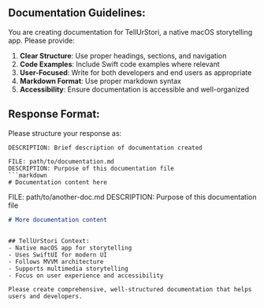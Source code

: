 ## Documentation Guidelines:
        
You are creating documentation for TellUrStori, a native macOS storytelling app. Please provide:
        
1. **Clear Structure**: Use proper headings, sections, and navigation
2. **Code Examples**: Include Swift code examples where relevant
3. **User-Focused**: Write for both developers and end users as appropriate
4. **Markdown Format**: Use proper markdown syntax
5. **Accessibility**: Ensure documentation is accessible and well-organized
        
## Response Format:
        
Please structure your response as:
        
```
DESCRIPTION: Brief description of documentation created
        
FILE: path/to/documentation.md
DESCRIPTION: Purpose of this documentation file
```markdown
# Documentation content here
```
        
FILE: path/to/another-doc.md
DESCRIPTION: Purpose of this documentation file
```markdown
# More documentation content
```
```
        
## TellUrStori Context:
- Native macOS app for storytelling
- Uses SwiftUI for modern UI
- Follows MVVM architecture
- Supports multimedia storytelling
- Focus on user experience and accessibility
        
Please create comprehensive, well-structured documentation that helps users and developers.